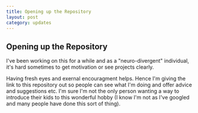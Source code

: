 ```yaml
---
title: Opening up the Repository
layout: post
category: updates
---
```

## Opening up the Repository

I've been working on this for a while and as a "neuro-divergent" individual, it's hard sometimes to get motivation or see projects clearly.
<!--more-->

Having fresh eyes and exernal encouragment helps. Hence I'm giving the link to this repository out so people can see what I'm doing and offer advice and suggestions etc. I'm sure I'm not the only person wanting a way to introduce their kids to this wonderful hobby (I know I'm not as I've googled and many people have done this sort of thing).
